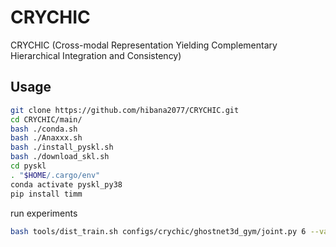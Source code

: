 # CRYCHIC

CRYCHIC (Cross-modal Representation Yielding Complementary Hierarchical Integration and Consistency)

## Usage

```bash
git clone https://github.com/hibana2077/CRYCHIC.git
cd CRYCHIC/main/
bash ./conda.sh
bash ./Anaxxx.sh
bash ./install_pyskl.sh
bash ./download_skl.sh
cd pyskl
. "$HOME/.cargo/env"
conda activate pyskl_py38
pip install timm
```

run experiments

```bash
bash tools/dist_train.sh configs/crychic/ghostnet3d_gym/joint.py 6 --validate --test-last --test-best
```